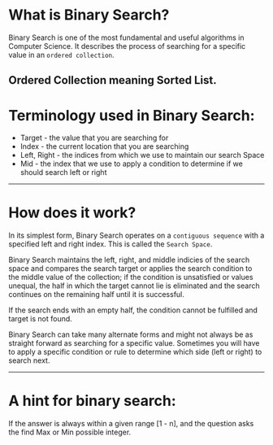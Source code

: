 # What is Binary Search?
Binary Search is one of the most fundamental and useful algorithms in Computer Science. 
It describes the process of searching for a specific value in an `ordered collection`.

## Ordered Collection meaning Sorted List.

# Terminology used in Binary Search:

* Target - the value that you are searching for
* Index - the current location that you are searching
* Left, Right - the indices from which we use to maintain our search Space
* Mid - the index that we use to apply a condition to determine if we should search left or right

---

# How does it work?

In its simplest form, Binary Search operates on a `contiguous sequence` with a specified left and right index. This is called the `Search Space`. 

Binary Search maintains the left, right, and middle indicies of the search space and compares the search target or applies the search condition to the middle value of the collection; if the condition is unsatisfied or values unequal, the half in which the target cannot lie is eliminated and the search continues on the remaining half until it is successful. 

If the search ends with an empty half, the condition cannot be fulfilled and target is not found.

Binary Search can take many alternate forms and might not always be as straight forward as searching for a specific value. Sometimes you will have to apply a specific condition or rule to determine which side (left or right) to search next.

---


# A hint for binary search:

If the answer is always within a given range [1 - n], and the question asks the find Max or Min possible integer.